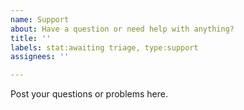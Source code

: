 ```yaml
---
name: Support
about: Have a question or need help with anything?
title: ''
labels: stat:awaiting triage, type:support
assignees: ''

---
```


Post your questions or problems here.
